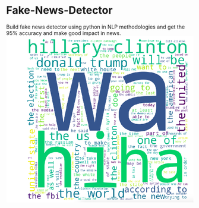 # Fake-News-Detector

Build fake news detector using python in NLP methodologies and get the 95% accuracy and make good impact in news.
![](images/wordcloud.png)
